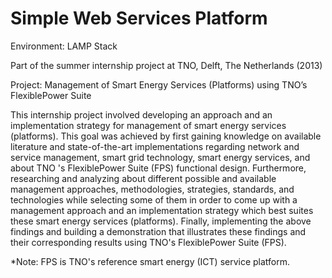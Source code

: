 Simple Web Services Platform
======

Environment: LAMP Stack

Part of the summer internship project at TNO, Delft, The Netherlands (2013)

Project: Management of Smart Energy Services (Platforms) using TNO’s FlexiblePower Suite

This internship project involved developing an approach and an implementation strategy for management of smart energy services (platforms). This goal was achieved by first gaining knowledge on available literature and state-of-the-art implementations regarding network and service management, smart grid technology, smart energy services, and about TNO 's FlexiblePower Suite (FPS) functional design. Furthermore, researching and analyzing about different possible and available management approaches, methodologies, strategies,  standards, and technologies while selecting some of them in order to come up with a management approach and an implementation strategy which best suites these smart energy services (platforms). Finally, implementing the above findings and building a demonstration that illustrates these findings and their corresponding results using TNO's FlexiblePower Suite (FPS).

*Note: FPS is TNO's reference smart energy (ICT) service platform.
